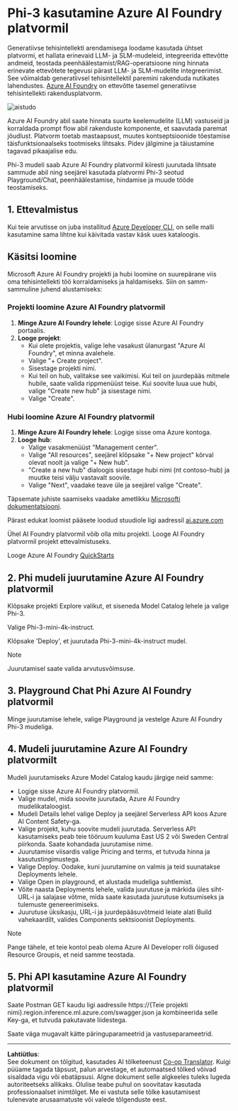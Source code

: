 <!--
CO_OP_TRANSLATOR_METADATA:
{
  "original_hash": "3a1e48b628022485aac989c9f733e792",
  "translation_date": "2025-10-11T12:12:00+00:00",
  "source_file": "md/02.QuickStart/AzureAIFoundry_QuickStart.md",
  "language_code": "et"
}
-->
# **Phi-3 kasutamine Azure AI Foundry platvormil**

Generatiivse tehisintellekti arendamisega loodame kasutada ühtset platvormi, et hallata erinevaid LLM- ja SLM-mudeleid, integreerida ettevõtte andmeid, teostada peenhäälestamist/RAG-operatsioone ning hinnata erinevate ettevõtete tegevusi pärast LLM- ja SLM-mudelite integreerimist. See võimaldab generatiivsel tehisintellektil paremini rakenduda nutikates lahendustes. [Azure AI Foundry](https://ai.azure.com) on ettevõtte tasemel generatiivse tehisintellekti rakendusplatvorm.

![aistudo](../../../../imgs/01/02/03/aifoundry_home.png)

Azure AI Foundry abil saate hinnata suurte keelemudelite (LLM) vastuseid ja korraldada prompt flow abil rakenduste komponente, et saavutada paremat jõudlust. Platvorm toetab mastaapsust, muutes kontseptsioonide tõestamise täisfunktsionaalseks tootmiseks lihtsaks. Pidev jälgimine ja täiustamine tagavad pikaajalise edu.

Phi-3 mudeli saab Azure AI Foundry platvormil kiiresti juurutada lihtsate sammude abil ning seejärel kasutada platvormi Phi-3 seotud Playground/Chat, peenhäälestamise, hindamise ja muude tööde teostamiseks.

## **1. Ettevalmistus**

Kui teie arvutisse on juba installitud [Azure Developer CLI](https://learn.microsoft.com/azure/developer/azure-developer-cli/overview?WT.mc_id=aiml-138114-kinfeylo), on selle malli kasutamine sama lihtne kui käivitada vastav käsk uues kataloogis.

## Käsitsi loomine

Microsoft Azure AI Foundry projekti ja hubi loomine on suurepärane viis oma tehisintellekti töö korraldamiseks ja haldamiseks. Siin on samm-sammuline juhend alustamiseks:

### Projekti loomine Azure AI Foundry platvormil

1. **Minge Azure AI Foundry lehele**: Logige sisse Azure AI Foundry portaalis.
2. **Looge projekt**:
   - Kui olete projektis, valige lehe vasakust ülanurgast "Azure AI Foundry", et minna avalehele.
   - Valige "+ Create project".
   - Sisestage projekti nimi.
   - Kui teil on hub, valitakse see vaikimisi. Kui teil on juurdepääs mitmele hubile, saate valida rippmenüüst teise. Kui soovite luua uue hubi, valige "Create new hub" ja sisestage nimi.
   - Valige "Create".

### Hubi loomine Azure AI Foundry platvormil

1. **Minge Azure AI Foundry lehele**: Logige sisse oma Azure kontoga.
2. **Looge hub**:
   - Valige vasakmenüüst "Management center".
   - Valige "All resources", seejärel klõpsake "+ New project" kõrval olevat noolt ja valige "+ New hub".
   - "Create a new hub" dialoogis sisestage hubi nimi (nt contoso-hub) ja muutke teisi välju vastavalt soovile.
   - Valige "Next", vaadake teave üle ja seejärel valige "Create".

Täpsemate juhiste saamiseks vaadake ametlikku [Microsofti dokumentatsiooni](https://learn.microsoft.com/azure/ai-studio/how-to/create-projects).

Pärast edukat loomist pääsete loodud stuudiole ligi aadressil [ai.azure.com](https://ai.azure.com/)

Ühel AI Foundry platvormil võib olla mitu projekti. Looge AI Foundry platvormil projekt ettevalmistuseks.

Looge Azure AI Foundry [QuickStarts](https://learn.microsoft.com/azure/ai-studio/quickstarts/get-started-code)

## **2. Phi mudeli juurutamine Azure AI Foundry platvormil**

Klõpsake projekti Explore valikut, et siseneda Model Catalog lehele ja valige Phi-3.

Valige Phi-3-mini-4k-instruct.

Klõpsake 'Deploy', et juurutada Phi-3-mini-4k-instruct mudel.

> [!NOTE]
>
> Juurutamisel saate valida arvutusvõimsuse.

## **3. Playground Chat Phi Azure AI Foundry platvormil**

Minge juurutamise lehele, valige Playground ja vestelge Azure AI Foundry Phi-3 mudeliga.

## **4. Mudeli juurutamine Azure AI Foundry platvormilt**

Mudeli juurutamiseks Azure Model Catalog kaudu järgige neid samme:

- Logige sisse Azure AI Foundry platvormil.
- Valige mudel, mida soovite juurutada, Azure AI Foundry mudelikataloogist.
- Mudeli Details lehel valige Deploy ja seejärel Serverless API koos Azure AI Content Safety-ga.
- Valige projekt, kuhu soovite mudeli juurutada. Serverless API kasutamiseks peab teie tööruum kuuluma East US 2 või Sweden Central piirkonda. Saate kohandada juurutamise nime.
- Juurutamise viisardis valige Pricing and terms, et tutvuda hinna ja kasutustingimustega.
- Valige Deploy. Oodake, kuni juurutamine on valmis ja teid suunatakse Deployments lehele.
- Valige Open in playground, et alustada mudeliga suhtlemist.
- Võite naasta Deployments lehele, valida juurutuse ja märkida üles siht-URL-i ja salajase võtme, mida saate kasutada juurutuse kutsumiseks ja tulemuste genereerimiseks.
- Juurutuse üksikasju, URL-i ja juurdepääsuvõtmeid leiate alati Build vahekaardilt, valides Components sektsioonist Deployments.

> [!NOTE]
> Pange tähele, et teie kontol peab olema Azure AI Developer rolli õigused Resource Groupis, et neid samme teostada.

## **5. Phi API kasutamine Azure AI Foundry platvormil**

Saate Postman GET kaudu ligi aadressile https://{Teie projekti nimi}.region.inference.ml.azure.com/swagger.json ja kombineerida selle Key-ga, et tutvuda pakutavate liidestega.

Saate väga mugavalt kätte päringuparameetrid ja vastuseparameetrid.

---

**Lahtiütlus**:  
See dokument on tõlgitud, kasutades AI tõlketeenust [Co-op Translator](https://github.com/Azure/co-op-translator). Kuigi püüame tagada täpsust, palun arvestage, et automaatsed tõlked võivad sisaldada vigu või ebatäpsusi. Algne dokument selle algkeeles tuleks lugeda autoriteetseks allikaks. Olulise teabe puhul on soovitatav kasutada professionaalset inimtõlget. Me ei vastuta selle tõlke kasutamisest tulenevate arusaamatuste või valede tõlgenduste eest.